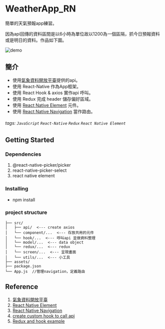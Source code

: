 # WeatherApp_RN

簡單的天氣預報app練習。

因為api回傳的資料區間是以6小時為單位故以1200為一個區隔，抓今日預報資料或是明日的資料。作品如下圖。

![demo](./WeatherAppDemo.gif)

## 簡介

* 使用[氣象資料開放平臺](https://opendata.cwa.gov.tw/index)提供的api。
* 使用 React-Native 作為App框架。
* 使用 React Hook & axios 實作api 呼叫。
* 使用 Redux 完成 header 儲存偏好區域。
* 使用 [React Native Element](https://reactnativeelements.com/) 元件。
* 使用 [React Native Navigation](https://reactnavigation.org/) 當作路由。
###### tags: `JavaScript` `React-Native` `Redux` `React Native Element`

## Getting Started

### Dependencies
1.  @react-native-picker/picker 
2.  react-native-picker-select
3.  react native element

### Installing

* npm install

### project structure

```
├── src/
│   ├── api/  <--- create axios
│   └── component/...  <--- 存放共用的元件
│   └── hook/...  <--- 呼叫api 並做資料整理
│   └── model/...  <--- data object
│   └── redux/...  <--- redux
│   └── screen/...  <--- 呈現畫面
│   └── utils/...  <--- 小工具
├── assets/
├── package.json
└── App.js  //管理navigation，定義路由
```

## Reference
1.  [氣象資料開放平臺](https://opendata.cwa.gov.tw/index)
2.  [React Native Element](https://reactnativeelements.com/)
3.  [React Native Navigation](https://reactnavigation.org/)
4.  [create custom hook to call api](https://dev.to/hey_yogini/useaxios-a-simple-custom-hook-for-calling-apis-using-axios-2dkj)
5.  [Redux and hook example](https://www.udemy.com/course/the-complete-react-native-and-redux-course/)